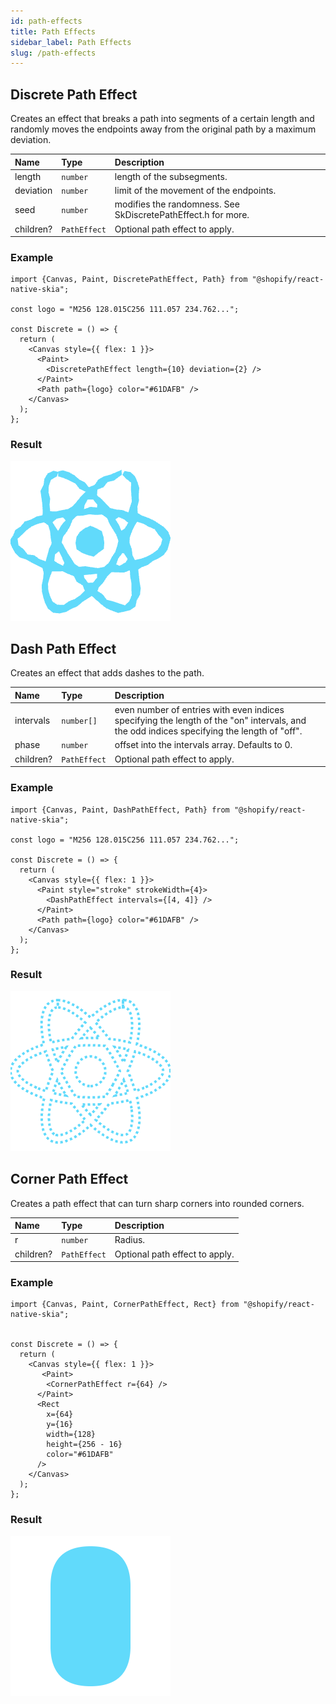 ```yaml
---
id: path-effects
title: Path Effects
sidebar_label: Path Effects
slug: /path-effects
---
```


## Discrete Path Effect

Creates an effect that breaks a path into segments of a certain length and randomly moves the endpoints away from the original path by a maximum deviation.

| Name      | Type         |  Description                                                  |
|:----------|:-------------|:--------------------------------------------------------------|
| length    | `number`     | length of the subsegments.                                    |
| deviation | `number`     | limit of the movement of the endpoints.                       |
| seed      | `number`     | modifies the randomness. See SkDiscretePathEffect.h for more. |
| children? | `PathEffect` | Optional path effect to apply.                                |


### Example

```tsx twoslash
import {Canvas, Paint, DiscretePathEffect, Path} from "@shopify/react-native-skia";

const logo = "M256 128.015C256 111.057 234.762...";

const Discrete = () => {
  return (
    <Canvas style={{ flex: 1 }}>
      <Paint>
        <DiscretePathEffect length={10} deviation={2} />
      </Paint>
      <Path path={logo} color="#61DAFB" />
    </Canvas>
  );
};
```

### Result

![Discrete Path Effect](assets/path-effects/discrete.png)

## Dash Path Effect

Creates an effect that adds dashes to the path.


| Name      | Type         |  Description                                                  |
|:----------|:-------------|:--------------------------------------------------------------|
| intervals | `number[]`   | even number of entries with even indices specifying the length of the "on" intervals, and the odd indices specifying the length of "off". |
| phase     | `number`     | offset into the intervals array. Defaults to 0.        |
| children? | `PathEffect` | Optional path effect to apply.                                |

### Example

```tsx twoslash
import {Canvas, Paint, DashPathEffect, Path} from "@shopify/react-native-skia";

const logo = "M256 128.015C256 111.057 234.762...";

const Discrete = () => {
  return (
    <Canvas style={{ flex: 1 }}>
      <Paint style="stroke" strokeWidth={4}>
        <DashPathEffect intervals={[4, 4]} />
      </Paint>
      <Path path={logo} color="#61DAFB" />
    </Canvas>
  );
};
```

### Result

![Dash Path Effect](assets/path-effects/dash.png)

## Corner Path Effect

Creates a path effect that can turn sharp corners into rounded corners.

| Name      | Type         |  Description                                                  |
|:----------|:-------------|:--------------------------------------------------------------|
| r         | `number`     | Radius.                                                       |
| children? | `PathEffect` | Optional path effect to apply.                                |

### Example

```tsx twoslash
import {Canvas, Paint, CornerPathEffect, Rect} from "@shopify/react-native-skia";


const Discrete = () => {
  return (
    <Canvas style={{ flex: 1 }}>
       <Paint>
        <CornerPathEffect r={64} />
      </Paint>
      <Rect
        x={64}
        y={16}
        width={128}
        height={256 - 16}
        color="#61DAFB"
      />
    </Canvas>
  );
};
```

### Result

![Corner Path Effect](assets/path-effects/corner.png)